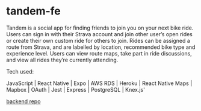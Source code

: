 # tandem-fe

Tandem is a social app for finding friends to join you on your next bike ride. Users can sign in with their Strava account and join other user’s open rides or create their own custom ride for others to join. Rides can be assigned a route from Strava, and are labelled by location, recommended bike type and experience level. Users can view route maps, take part in ride discussions, and view all rides they’re currently attending. 

Tech used:

JavaScript | React Native | Expo | AWS RDS | Heroku | React Native Maps | Mapbox | OAuth | Jest | Express | PostgreSQL | Knex.js'

[backend repo](https://github.com/Abenaesha/thandem)
